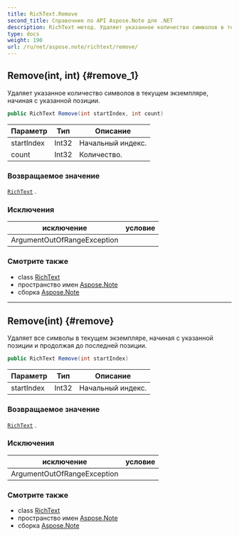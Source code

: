 ```yaml
---
title: RichText.Remove
second_title: Справочник по API Aspose.Note для .NET
description: RichText метод. Удаляет указанное количество символов в текущем экземпляре начиная с указанной позиции.
type: docs
weight: 190
url: /ru/net/aspose.note/richtext/remove/
---
```

## Remove(int, int) {#remove_1}

Удаляет указанное количество символов в текущем экземпляре, начиная с указанной позиции.

```csharp
public RichText Remove(int startIndex, int count)
```

| Параметр | Тип | Описание |
| --- | --- | --- |
| startIndex | Int32 | Начальный индекс. |
| count | Int32 | Количество. |

### Возвращаемое значение

[`RichText`](../) .

### Исключения

| исключение | условие |
| --- | --- |
| ArgumentOutOfRangeException |  |

### Смотрите также

* class [RichText](../)
* пространство имен [Aspose.Note](../../richtext/)
* сборка [Aspose.Note](../../../)

---

## Remove(int) {#remove}

Удаляет все символы в текущем экземпляре, начиная с указанной позиции и продолжая до последней позиции.

```csharp
public RichText Remove(int startIndex)
```

| Параметр | Тип | Описание |
| --- | --- | --- |
| startIndex | Int32 | Начальный индекс. |

### Возвращаемое значение

[`RichText`](../) .

### Исключения

| исключение | условие |
| --- | --- |
| ArgumentOutOfRangeException |  |

### Смотрите также

* class [RichText](../)
* пространство имен [Aspose.Note](../../richtext/)
* сборка [Aspose.Note](../../../)


